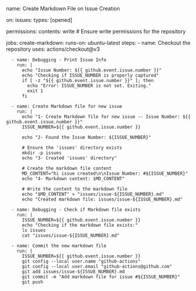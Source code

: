 name: Create Markdown File on Issue Creation

on:
  issues:
    types: [opened]

permissions:
  contents: write  # Ensure write permissions for the repository

jobs:
  create-markdown:
    runs-on: ubuntu-latest
    steps:
      - name: Checkout the repository
        uses: actions/checkout@v3

      - name: Debugging - Print Issue Info
        run: |
          echo "Issue Number: ${{ github.event.issue.number }}"
          echo "Checking if ISSUE_NUMBER is properly captured"
          if [ -z "${{ github.event.issue.number }}" ]; then
            echo "Error: ISSUE_NUMBER is not set. Exiting."
            exit 1
          fi

      - name: Create Markdown file for new issue
        run: |
          echo "1- Create Markdown file for new issue -- Issue Number: ${{ github.event.issue.number }}"
          ISSUE_NUMBER=${{ github.event.issue.number }}
          
          echo "2- Found the Issue Number: ${ISSUE_NUMBER}"

          # Ensure the 'issues' directory exists
          mkdir -p issues
          echo "3- Created 'issues' directory"

          # Create the markdown file content
          MD_CONTENT="hi issue created\n\nIssue Number: #${ISSUE_NUMBER}"
          echo "4- Markdown content: $MD_CONTENT"

          # Write the content to the markdown file
          echo "$MD_CONTENT" > "issues/issue-${ISSUE_NUMBER}.md"
          echo "Created markdown file: issues/issue-${ISSUE_NUMBER}.md"

      - name: Debugging - Check if Markdown file exists
        run: |
          ISSUE_NUMBER=${{ github.event.issue.number }}
          echo "Checking if the markdown file exists:"
          ls issues
          cat "issues/issue-${ISSUE_NUMBER}.md"

      - name: Commit the new markdown file
        run: |
          ISSUE_NUMBER=${{ github.event.issue.number }}
          git config --local user.name "github-actions"
          git config --local user.email "github-actions@github.com"
          git add issues/issue-${ISSUE_NUMBER}.md
          git commit -m "Add markdown file for issue #${ISSUE_NUMBER}"
          git push
